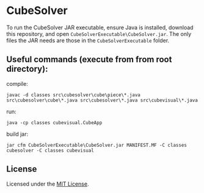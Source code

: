 # CubeSolver
To run the CubeSolver JAR executable, ensure Java is installed, download this repository, and open ```CubeSolverExecutable\CubeSolver.jar```. The only files the JAR needs are those in the ```CubeSolverExecutable``` folder.
## Useful commands (execute from from root directory):
compile:
```
javac -d classes src\cubesolver\cube\piece\*.java src\cubesolver\cube\*.java src\cubesolver\*.java src\cubevisual\*.java
```
run:
```
java -cp classes cubevisual.CubeApp
```
build jar:
```
jar cfm CubeSolverExecutable\CubeSolver.jar MANIFEST.MF -C classes cubesolver -C classes cubevisual
```
## License
Licensed under the [MIT License](LICENSE).
